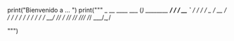 
print("Bienvenido a ... ")
print("""              _                  __
   ____ ___  (_)  ________  ____/ /
  / __ `__ \/ /  / ___/ _ \/ __  /
 / / / / / / /  / /  /  __/ /_/ /
/_/ /_/ /_/_/  /_/   \___/\__,_/

""")
